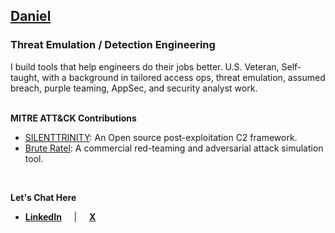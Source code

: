 ## [Daniel](https://armado.io/daniel)

### Threat Emulation / Detection Engineering

I build tools that help engineers do their jobs better. U.S. Veteran, Self-taught, with a background in tailored access ops, threat emulation, assumed breach, purple teaming, AppSec, and security analyst work.
</br>
</br>

**MITRE ATT&CK Contributions**

- [SILENTTRINITY](https://attack.mitre.org/software/S0692): An Open source post-exploitation C2 framework.
- [Brute Ratel](https://attack.mitre.org/software/S1063): A commercial red-teaming and adversarial attack simulation tool.
  
</br>

**Let's Chat Here**
- **[LinkedIn](https://www.linkedin.com/in/darmado)**  &nbsp;&nbsp;&nbsp; | &nbsp;&nbsp;&nbsp;  **[X](https://x.com/darmad0)**

